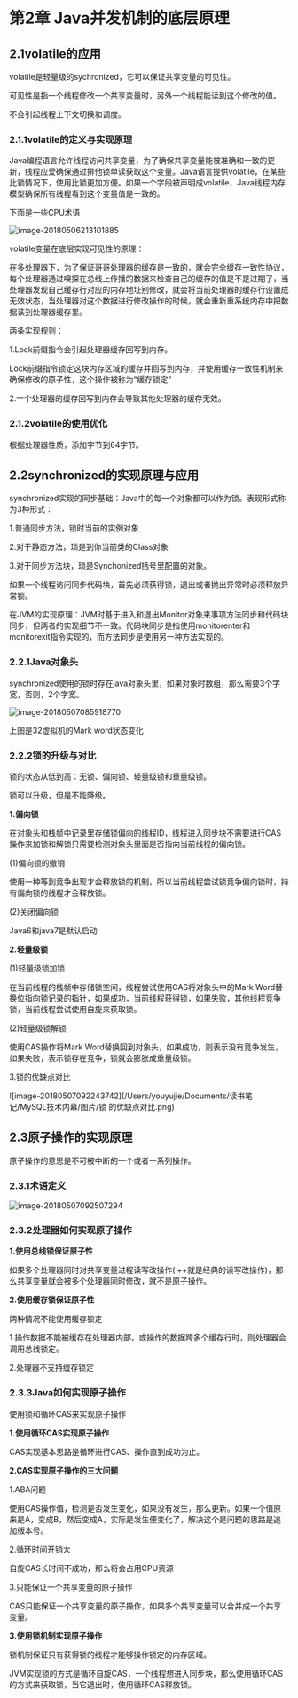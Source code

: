 # 第2章 Java并发机制的底层原理

## 2.1volatile的应用

volatile是轻量级的sychronized，它可以保证共享变量的可见性。

可见性是指一个线程修改一个共享变量时，另外一个线程能读到这个修改的值。

不会引起线程上下文切换和调度。

### 2.1.1volatile的定义与实现原理

Java编程语言允许线程访问共享变量，为了确保共享变量能被准确和一致的更新，线程应爱确保通过排他锁单读获取这个变量。Java语言提供volatile，在某些比锁情况下，使用比锁更加方便。如果一个字段被声明成volatile，Java线程内存模型确保所有线程看到这个变量值是一致的。

下面是一些CPU术语

![image-20180506213101885](/Users/youyujie/Documents/读书笔记/MySQL技术内幕/图片/CPU术语.png)

volatile变量在底层实现可见性的原理：

在多处理器下，为了保证哥哥处理器的缓存是一致的，就会完全缓存一致性协议，每个处理器通过嗅探在总线上传播的数据来检查自己的缓存的值是不是过期了，当处理器发现自己缓存行对应的内存地址别修改，就会将当前处理器的缓存行设置成无效状态，当处理器对这个数据进行修改操作的时候，就会重新重系统内存中把数据读到处理器缓存里。

两条实现规则：

1.Lock前缀指令会引起处理器缓存回写到内存。

Lock前缀指令锁定这块内存区域的缓存并回写到内存，并使用缓存一致性机制来确保修改的原子性，这个操作被称为“缓存锁定”

2.一个处理器的缓存回写到内存会导致其他处理器的缓存无效。

### 2.1.2volatile的使用优化

根据处理器性质，添加字节到64字节。

## 2.2synchronized的实现原理与应用

synchronized实现的同步基础：Java中的每一个对象都可以作为锁。表现形式称为3种形式：

1.普通同步方法，锁时当前的实例对象

2.对于静态方法，琐是到你当前类的Class对象

3.对于同步方法块，琐是Synchonized括号里配置的对象。

如果一个线程访问同步代码块，首先必须获得锁，退出或者抛出异常时必须释放异常锁。

在JVM的实现原理：JVM时基于进入和退出Monitor对象来事项方法同步和代码块同步，但两者的实现细节不一致。代码块同步是指使用monitorenter和monitorexit指令实现的，而方法同步是使用另一种方法实现的。

### 2.2.1Java对象头

synchronized使用的锁时存在java对象头里，如果对象时数组，那么需要3个字宽，否则，2个字宽。

![image-20180507085918770](/Users/youyujie/Documents/读书笔记/MySQL技术内幕/图片/锁在对象头中的标识位.png)

上图是32虚拟机的Mark word状态变化

### 2.2.2锁的升级与对比

锁的状态从低到高：无锁、偏向锁、轻量级锁和重量级锁。

锁可以升级，但是不能降级。

**1.偏向锁**

在对象头和栈帧中记录里存储锁偏向的线程ID，线程进入同步块不需要进行CAS操作来加锁和解锁只需要检测对象头里面是否指向当前线程的偏向锁。

(1)偏向锁的撤销

使用一种等到竞争出现才会释放锁的机制，所以当前线程尝试锁竞争偏向锁时，持有偏向锁的线程才会释放锁。

(2)关闭偏向锁

Java6和java7是默认启动

**2.轻量级锁**

(1)轻量级锁加锁

在当前线程的栈帧中存储锁空间，线程尝试使用CAS将对象头中的Mark Word替换位指向锁记录的指针，如果成功，当前线程获得锁，如果失败，其他线程竞争锁，当前线程尝试使用自旋来获取锁。

(2)轻量级锁解锁

使用CAS操作将Mark Word替换回到对象头，如果成功，则表示没有竞争发生，如果失败，表示锁存在竞争，锁就会膨胀成重量级锁。

3.锁的优缺点对比

![image-20180507092243742](/Users/youyujie/Documents/读书笔记/MySQL技术内幕/图片/锁 的优缺点对比.png)

## 2.3原子操作的实现原理

原子操作的意思是不可被中断的一个或者一系列操作。

### 2.3.1术语定义

![image-20180507092507294](/Users/youyujie/Documents/读书笔记/MySQL技术内幕/图片/CPU术语定义2.png)

### 2.3.2处理器如何实现原子操作

**1.使用总线锁保证原子性**

如果多个处理器同时对共享变量进程读写改操作(i++就是经典的读写改操作)，那么共享变量就会被多个处理器同时修改，就不是原子操作。

**2.使用缓存锁保证原子性**

两种情况不能使用缓存锁定

1.操作数据不能被缓存在处理器内部，或操作的数据跨多个缓存行时，则处理器会调用总线锁定。

2.处理器不支持缓存锁定

### 2.3.3Java如何实现原子操作

使用锁和循环CAS来实现原子操作

**1.使用循环CAS实现原子操作**

CAS实现基本思路是循环进行CAS、操作直到成功为止。

**2.CAS实现原子操作的三大问题**

1.ABA问题

使用CAS操作值，检测是否发生变化，如果没有发生，那么更新。如果一个值原来是A，变成B，然后变成A，实际是发生便变化了，解决这个是问题的思路是追加版本号。

2.循环时间开销大

自旋CAS长时间不成功，那么将会占用CPU资源

3.只能保证一个共享变量的原子操作

CAS只能保证一个共享变量的原子操作，如果多个共享变量可以合并成一个共享变量。

**3.使用锁机制实现原子操作**

锁机制保证只有获得锁的线程才能够操作锁定的内存区域。

JVM实现锁的方式是循环自旋CAS，一个线程想进入同步块，那么使用循环CAS的方式来获取锁，当它退出时，使用循环CAS释放锁。



